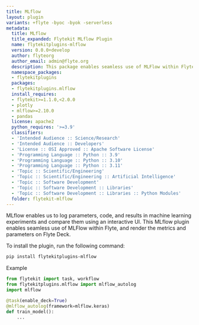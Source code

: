 ```yaml
---
title: MLflow
layout: plugin
variants: +flyte -byoc -byok -serverless
metadata:
  title: MLflow
  title_expanded: Flytekit MLflow Plugin
  name: flytekitplugins-mlflow
  version: 0.0.0+develop
  author: flyteorg
  author_email: admin@flyte.org
  description: This package enables seamless use of MLFlow within Flyte
  namespace_packages:
  - flytekitplugins
  packages:
  - flytekitplugins.mlflow
  install_requires:
  - flytekit>=1.1.0,<2.0.0
  - plotly
  - mlflow>=2.10.0
  - pandas
  license: apache2
  python_requires: '>=3.9'
  classifiers:
  - 'Intended Audience :: Science/Research'
  - 'Intended Audience :: Developers'
  - 'License :: OSI Approved :: Apache Software License'
  - 'Programming Language :: Python :: 3.9'
  - 'Programming Language :: Python :: 3.10'
  - 'Programming Language :: Python :: 3.11'
  - 'Topic :: Scientific/Engineering'
  - 'Topic :: Scientific/Engineering :: Artificial Intelligence'
  - 'Topic :: Software Development'
  - 'Topic :: Software Development :: Libraries'
  - 'Topic :: Software Development :: Libraries :: Python Modules'
  folder: flytekit-mlflow
---
```



MLflow enables us to log parameters, code, and results in machine learning experiments and compare them using an interactive UI.
This MLflow plugin enables seamless use of MLFlow within Flyte, and render the metrics and parameters on Flyte Deck.

To install the plugin, run the following command:

```bash
pip install flytekitplugins-mlflow
```

Example
```python
from flytekit import task, workflow
from flytekitplugins.mlflow import mlflow_autolog
import mlflow

@task(enable_deck=True)
@mlflow_autolog(framework=mlflow.keras)
def train_model():
    ...
```
